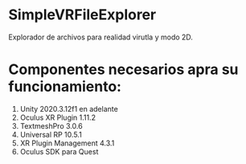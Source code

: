 # SimpleVRFileExplorer

Explorador de archivos para realidad virutla y modo 2D.

# Componentes necesarios apra su funcionamiento:

1. Unity 2020.3.12f1 en adelante
2. Oculus XR Plugin 1.11.2
3. TextmeshPro 3.0.6
4. Universal RP 10.5.1
5. XR Plugin Management 4.3.1
6. Oculus SDK para Quest
